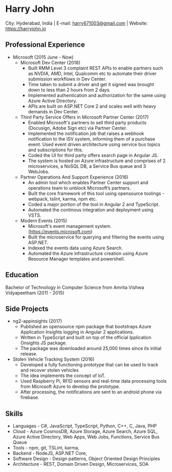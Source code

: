 Harry John
==========
City: Hyderabad, India | E-mail: harry671003@gmail.com | Website: https://harryjohn.io


Professional Experience
-----------------------
- Microsoft (2015 June - Now)
  - Microsoft Dev Center (2018)
    - Built RMM Level 3 complaint REST APIs to enable partners such as NVDIA, AMD, Intel, Qualcomm etc to automate their driver submission workflows in Dev Center.
    - Time taken to submit a driver and get it signed was brought down to less than 2 hours from 2 days.
    - Implemented authentication and authorization for the same using Azure Active Directory.
    - APIs are built on ASP.NET Core 2 and scales well with heavy demands in Dev Center.
  - Third Party Service Offers in Microsoft Partner Center (2017)
    - Enabled Microsoft's partners to sell third party products (Docusign, Adobe Sign etc) via Partner Center.
    - Implemented the notification job that raises a webhook notification to the ISV system, informing them of a purchase event. Used event driven architecture using service bus topics and subscriptions for this.
    - Coded the UI for third party offers search page in Angular JS.
    - The system is hosted on Azure infrastructure and comprises of 2 microservices, a NoSQL DB, a Service Bus queue and 3 WebJobs.
  - Partner Operations And Support Experience (2016)
    - An admin tool which enables Partner Center support and operations team to unblock Microsoft’s partners.
    - Built the core framework of this tool using opensource toolings - webpack, tslint, karma, npm etc.
    - Coded a major portion of the tool in Angular 2 and TypeScript.
    - Automated the continous integration and deployment using VSTS.
  - Modern Events (2015)
    - Microsoft's event management system. (https://events.microsoft.com)
    - Built the microservice for querying and filtering the events using ASP.NET.
    - Indexed the events data using Azure Search.
    - Automated the Azure infrastructure creation using Azure Resource Manager templates and powershell.


Education
---------
Bachelor of Technology in Computer Science from Amrita Vishwa Vidyapeetham (2011 - 2015)


Side Projects
-------------
- ng2-appinsights (2017)
  - Published an opensource npm package that bootstraps Azure Application Insights logging in Angular 2 applications.
  - Written in TypeScript and built on top of the official Ipplication Onsights JS package. 
  - The package was downloaded around 25,000 times since its initial release.
- Stolen Vehicle Tracking System (2016)
  - Developed a fully functioning prototype that can be used to track and recover stolen vehicles
  - The idea implements the concept of IoT. 
  - Used Raspberry Pi, RFID sensors and real-time data processing tools from Microsoft Azure to develop the prototype.
  - After processing, the notifications are sent to an android phone via firebase.
  
  
Skills
------------
- Languages - C#, JavaScript, TypeScript, Python, C++, C, Java, PHP
- Cloud - Azure CosmosDB, Azure Storage, Azure Search, Azure SQL, Azure Active Directory, Web Apps, Web Jobs, Functions, Service Bus Queue
- Tools - npm, git, TSLint, karma, 
- Backend - NodeJS, ASP.NET Core, 
- Software Design - Design patterns, Object Oriented Design Principles
- Architecture - REST, Domain Driven Design, Microservices, SOA
  
